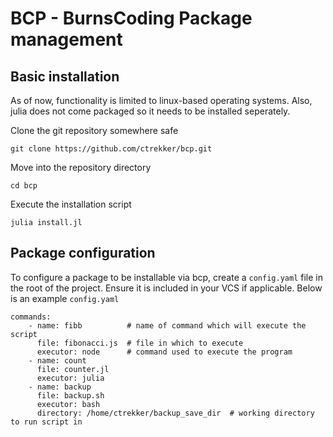 # BCP - BurnsCoding Package management
## Basic installation
As of now, functionality is limited to linux-based operating systems. Also, julia does not come packaged so it needs to be installed seperately.

Clone the git repository somewhere safe

`git clone https://github.com/ctrekker/bcp.git`

Move into the repository directory

`cd bcp`

Execute the installation script

`julia install.jl`

## Package configuration
To configure a package to be installable via bcp, create a `config.yaml` file in the root of the project. Ensure it is included in your VCS if applicable. Below is an example `config.yaml`

```
commands:
    - name: fibb          # name of command which will execute the script
      file: fibonacci.js  # file in which to execute
      executor: node      # command used to execute the program
    - name: count
      file: counter.jl
      executor: julia
    - name: backup
      file: backup.sh
      executor: bash
      directory: /home/ctrekker/backup_save_dir  # working directory to run script in
```

